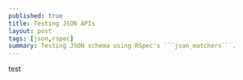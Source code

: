 ```yaml
---
published: true
title: Testing JSON APIs
layout: post
tags: [json,rspec]
summary: Testing JSON schema using RSpec's ```json_matchers```.
---
```

test
